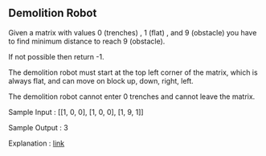 ## Demolition Robot

Given a matrix with values 0 (trenches) , 1 (flat) , and 9 (obstacle) you have to find minimum distance to reach 9 (obstacle).

If not possible then return -1.

The demolition robot must start at the top left corner of the matrix, which is always flat, and can move on block up, down, right, left.

The demolition robot cannot enter 0 trenches and cannot leave the matrix.

Sample Input :
[[1, 0, 0],
[1, 0, 0],
[1, 9, 1]]

Sample Output :
3

Explanation : [link](https://www.youtube.com/watch?v=KiCBXu4P-2Y)
